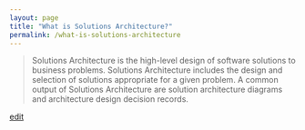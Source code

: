 ```yaml
---
layout: page
title: "What is Solutions Architecture?"
permalink: /what-is-solutions-architecture
---
```


> Solutions Architecture is the high-level design of software solutions to business problems. Solutions Architecture includes the design and selection of solutions appropriate for a given problem. A common output of Solutions Architecture are solution architecture diagrams and architecture design decision records.

<p class="edit-term"><a href="https://github.com/and-digital/tech-definitions/blog/master/definitions/architecture/solutions-architecture.md">edit</a></p>
